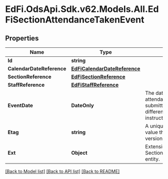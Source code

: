 # EdFi.OdsApi.Sdk.v62.Models.All.EdFiSectionAttendanceTakenEvent

## Properties

Name | Type | Description | Notes
------------ | ------------- | ------------- | -------------
**Id** | **string** |  | [optional] 
**CalendarDateReference** | [**EdFiCalendarDateReference**](EdFiCalendarDateReference.md) |  | 
**SectionReference** | [**EdFiSectionReference**](EdFiSectionReference.md) |  | 
**StaffReference** | [**EdFiStaffReference**](EdFiStaffReference.md) |  | [optional] 
**EventDate** | **DateOnly** | The date the section attendance taken event was submitted, which could be a different date than the instructional day. | 
**Etag** | **string** | A unique system-generated value that identifies the version of the resource. | [optional] 
**Ext** | **Object** | Extensions to the SectionAttendanceTakenEvent entity. | [optional] 

[[Back to Model list]](../README.md#documentation-for-models) [[Back to API list]](../README.md#documentation-for-api-endpoints) [[Back to README]](../README.md)

